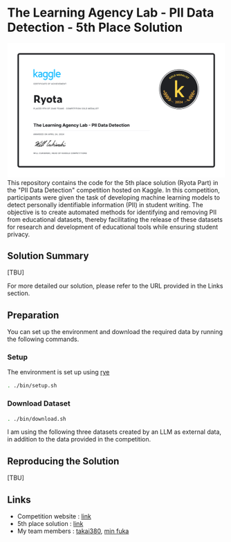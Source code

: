 # The Learning Agency Lab - PII Data Detection - 5th Place Solution
![certificate](./appendix/certificate.png)
This repository contains the code for the 5th place solution (Ryota Part) in the "PII Data Detection" competition hosted on Kaggle.
In this competition, participants were given the task of developing machine learning models to detect personally identifiable information (PII) in student writing. The objective is to create automated methods for identifying and removing PII from educational datasets, thereby facilitating the release of these datasets for research and development of educational tools while ensuring student privacy.

## Solution Summary
[TBU]

For more detailed our solution, please refer to the URL provided in the Links section.

## Preparation
You can set up the environment and download the required data by running the following commands.

### Setup
The environment is set up using [rye](https://rye.astral.sh/)
```sh
. ./bin/setup.sh
```

### Download Dataset
```sh
. ./bin/download.sh
```
I am using the following three datasets created by an LLM as external data, in addition to the data provided in the competition.

## Reproducing the Solution
[TBU]

## Links
- Competition website : [link](https://www.kaggle.com/competitions/pii-detection-removal-from-educational-data/leaderboard)
- 5th place solution : [link](https://www.kaggle.com/competitions/pii-detection-removal-from-educational-data/discussion/497306)
- My team members : [takai380](https://www.kaggle.com/takai380), [min fuka](https://www.kaggle.com/minfuka)
